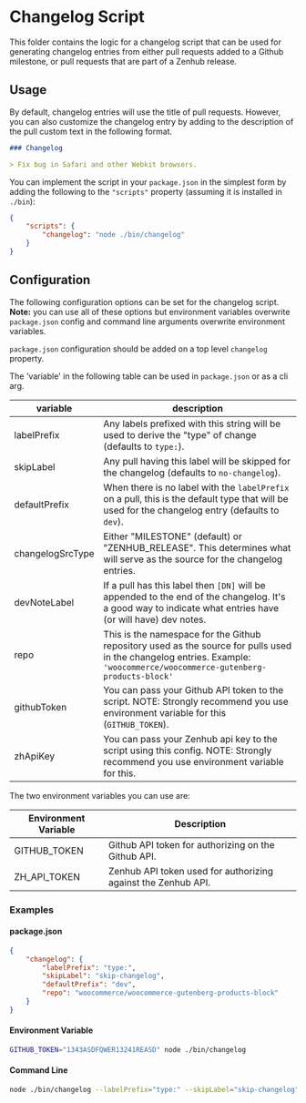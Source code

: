 # Changelog Script

This folder contains the logic for a changelog script that can be used for generating changelog entries from either pull requests added to a Github milestone, or pull requests that are part of a Zenhub release.

## Usage

By default, changelog entries will use the title of pull requests. However, you can also customize the changelog entry by adding to the description of the pull custom text in the following format.

```md
### Changelog

> Fix bug in Safari and other Webkit browsers.
```

You can implement the script in your `package.json` in the simplest form by adding the following to the `"scripts"` property (assuming it is installed in `./bin`):

```json
{
	"scripts": {
		"changelog": "node ./bin/changelog"
	}
}
```

## Configuration

The following configuration options can be set for the changelog script. **Note:** you can use all of these options but environment variables overwrite `package.json` config and command line arguments overwrite environment variables.

`package.json` configuration should be added on a top level `changelog` property.

The 'variable' in the following table can be used in `package.json` or as a cli arg.

| variable         | description                                                                                                                                                               |
| ---------------- | ------------------------------------------------------------------------------------------------------------------------------------------------------------------------- |
| labelPrefix      | Any labels prefixed with this string will be used to derive the "type" of change (defaults to `type:`).                                                                   |
| skipLabel        | Any pull having this label will be skipped for the changelog (defaults to `no-changelog`).                                                                                |
| defaultPrefix    | When there is no label with the `labelPrefix` on a pull, this is the default type that will be used for the changelog entry (defaults to `dev`).                          |
| changelogSrcType | Either "MILESTONE" (default) or "ZENHUB_RELEASE". This determines what will serve as the source for the changelog entries.                                                |
| devNoteLabel     | If a pull has this label then `[DN]` will be appended to the end of the changelog. It's a good way to indicate what entries have (or will have) dev notes.                |
| repo             | This is the namespace for the Github repository used as the source for pulls used in the changelog entries. Example: `'woocommerce/woocommerce-gutenberg-products-block'` |
| githubToken      | You can pass your Github API token to the script. NOTE: Strongly recommend you use environment variable for this (`GITHUB_TOKEN`).                                        |
| zhApiKey         | You can pass your Zenhub api key to the script using this config. NOTE: Strongly recommend you use environment variable for this.                                         |

The two environment variables you can use are:

| Environment Variable | Description                                                   |
| -------------------- | ------------------------------------------------------------- |
| GITHUB_TOKEN         | Github API token for authorizing on the Github API.           |
| ZH_API_TOKEN         | Zenhub API token used for authorizing against the Zenhub API. |

### Examples

#### package.json

```json
{
	"changelog": {
		"labelPrefix": "type:",
		"skipLabel": "skip-changelog",
		"defaultPrefix": "dev",
		"repo": "woocommerce/woocommerce-gutenberg-products-block"
	}
}
```

#### Environment Variable

```bash
GITHUB_TOKEN="1343ASDFQWER13241REASD" node ./bin/changelog
```

#### Command Line

```bash
node ./bin/changelog --labelPrefix="type:" --skipLabel="skip-changelog" --defaultPrefix="dev" --repo="woocommerce/woocommerce-gutenberg-products-block" --githubToken="1343ASDFQWER13241REASD"
```
